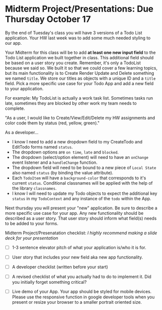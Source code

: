# Midterm Project/Presentations: Due Thursday October 17

By the end of Tuesday's class you will have 3 versions of a Todo List application. Your HW last week was to add some much needed styling to our app.

Your Midterm for this class will be to add **at least one new input field** to the Todo List application we built together in class. This additional field should be based on a user story you create. Remember, it's only a TodoList because we said so. We built it so that we could cover a few learning topics, but its main functionality is to Create Render Update and Delete something we named `title`. We store our titles as objects with a unique ID and a `title` field. Pick a more specific use case for your Todo App and add a new field to your application.

For example:
My TodoList is actually a work task list. Sometimes tasks run late, sometimes they are blocked by other work my team needs to complete.

"As a user, I would like to Create/View/Edit/Delete my HW assignments and color code them by status (red, yellow, green)."

As a developer...

- I know I need to add a new dropdown field to my CreateTodo and EditTodo forms named `status`.
- The dropdown options are `on time`, `late` and `blocked`.
- The dropdown (select/option element) will need to have an `onChange` event listener and a `handleChange` function.
- The dropdown field will need to be bound to a new piece of `Local State` also named `status` (by binding the value attribute).
- Each `TodoItem` will have a `background-color` that corresponds to it's current `status`. Conditional classnames will be applied with the help of the library `classnames`.
- I know I will need to update my Todo objects to expect the additional key `status` in my `TodoContext` and any instance of the `todo` within the App.

Next thursday you will present your "new" application. Be sure to describe a more specific use case for your app. Any new functionality should be described as a user story. That user story should inform what field(s) needs to be added to your forms.

Midterm Project/Presenatation checklist:
_I highly recommend making a slide deck for your presentation_

- [ ] 1-3 sentence elevator pitch of what your application is/who it is for.

- [ ] User story that includes your new field aka new app functionality.

- [ ] A developer checklist (written before your start)

- [ ] A revised checklist of what you actually had to do to implement it. Did you initially forget something critical?

- [ ] Live demo of your App. Your app should be styled for mobile devices. Please use the responsive function in google developer tools when you present or resize your browser to a smaller portrait oriented size.
